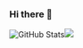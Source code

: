### Hi there 👋
![GitHub Stats](https://github-readme-stats.vercel.app/api?username=Denver-Dude&theme=dracula)![](https://raw.githubusercontent.com/vn7n24fzkq/github-profile-summary-cards-example/master/profile-summary-card-output/aura_dark/1-repos-per-language.svg)
<!--
**Denver-Dude/Denver-Dude** is a ✨ _special_ ✨ repository because its `README.md` (this file) appears on your GitHub profile.

Here are some ideas to get you started:

- 🔭 I’m currently working on ...
- 🌱 I’m currently learning ...
- 👯 I’m looking to collaborate on ...
- 🤔 I’m looking for help with ...
- 💬 Ask me about ...
- 📫 How to reach me: ...
- 😄 Pronouns: ...
- ⚡ Fun fact: ...
-->
